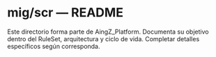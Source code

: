 # mig/scr — README

Este directorio forma parte de AingZ_Platform. Documenta su objetivo dentro del RuleSet, arquitectura y ciclo de vida. Completar detalles específicos según corresponda.
